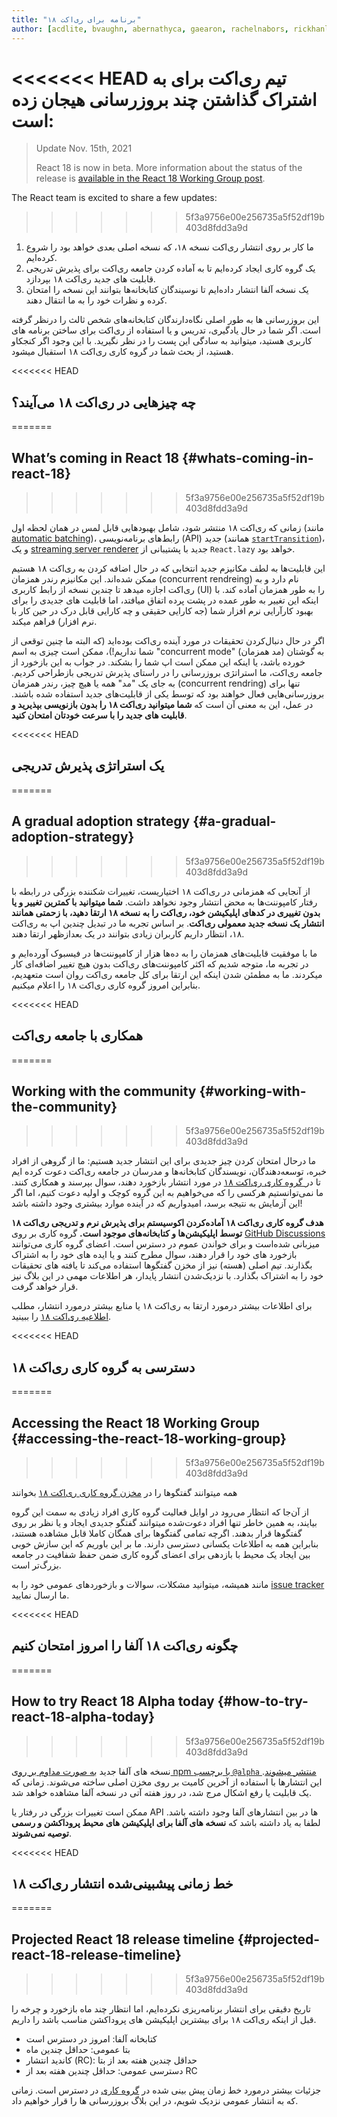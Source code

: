 ```yaml
---
title: "برنامه برای ری‌اکت ۱۸"
author: [acdlite, bvaughn, abernathyca, gaearon, rachelnabors, rickhanlonii, sebmarkbage, sethwebster]
---
```


<<<<<<< HEAD
تیم ری‌اکت برای به اشتراک گذاشتن چند بروزرسانی هیجان زده است:
=======
> Update Nov. 15th, 2021
>
> React 18 is now in beta. More information about the status of the release is [available in the React 18 Working Group post](https://github.com/reactwg/react-18/discussions/112).

The React team is excited to share a few updates:
>>>>>>> 5f3a9756e00e256735a5f52df19b403d8fdd3a9d

1. ما کار بر روی انتشار ری‌اکت نسخه ۱۸، که نسخه اصلی بعدی خواهد بود را شروع کرده‌ایم.
2. یک گروه کاری ایجاد کرده‌ایم تا به آماده کردن جامعه ری‌اکت برای پذیرش تدریجی قابلیت های جدید ری‌اکت ۱۸ بپردازد.
3. یک نسخه آلفا انتشار داده‌ایم تا نوسیندگان کتابخانه‌ها بتوانند این نسخه را امتحان کرده و نظرات خود را به ما انتقال دهند.

این بروزرسانی ها به طور اصلی نگاه‌دارندگان کتابخانه‌های شخص ثالث را درنظر گرفته است. اگر شما در حال یادگیری، تدریس و یا استفاده از ری‌اکت برای ساختن برنامه های کاربری هستید، میتوانید به سادگی این پست را در نظر نگیرید. با این وجود اگر کنجکاو هستید، از بحث شما در گروه کاری ری‌اکت ۱۸ استقبال میشود.

<<<<<<< HEAD
## چه چیزهایی در ری‌اکت ۱۸ می‌آیند؟
=======
## What’s coming in React 18 {#whats-coming-in-react-18}
>>>>>>> 5f3a9756e00e256735a5f52df19b403d8fdd3a9d

زمانی که ری‌اکت ۱۸ منتشر شود، شامل بهبودهایی قابل لمس در همان لحظه اول (مانند [automatic batching](https://github.com/reactwg/react-18/discussions/21))، رابط‌های برنامه‌نویسی (API) جدید (همانند [`startTransition`](https://github.com/reactwg/react-18/discussions/41))، و یک [streaming server renderer](https://github.com/reactwg/react-18/discussions/37) جدید با پشتیبانی از `React.lazy` خواهد بود.

این قابلیت‌ها به لطف مکانیزم جدید انتخابی که در حال اضافه کردن به ری‌اکت ۱۸ هستیم ممکن شده‌اند. این مکانیزم رندر همزمان (concurrent rendreing) نام دارد و به ری‌اکت اجازه میدهد تا چندین نسخه از رابط کاربری (UI) را به طور همزمان آماده کند. با اینکه این تغییر به طور عمده در پشت پرده اتفاق میافتد، اما قابلیت های جدیدی را برای بهبود کارآرایی نرم افزار شما (جه کارایی حقیقی و چه کارایی قابل درک در حین کار با نرم افزار) فراهم میکند.

اگر در حال دنبال‌کردن تحقیقات در مورد آینده ری‌اکت بوده‌اید (که البته ما چنین توقعی از شما نداریم!)، ممکن است چیزی به اسم "concurrent mode" (مد همزمان) به گوشتان خورده باشد، یا اینکه این ممکن است اپ شما را بشکند. در جواب به این بازخورد از جامعه ری‌اکت، ما استراتژی بروزرسانی را در راستای پذیرش تدریجی بازطراحی کردیم. به جای یک "مد" همه یا هیچ چیز، رندر همزمان (concurrent rendring) تنها برای بروزرسانی‌هایی فعال خواهند بود که توسط یکی از قابلیت‌های جدید استفاده شده باشند. در عمل، این به معنی آن است که **شما میتوانید ری‌اکت ۱۸ را بدون بازنویسی بپذیرید و قابلیت های جدید را با سرعت خودتان امتحان کنید**.

<<<<<<< HEAD
## یک استراتژی پذیرش تدریجی
=======
## A gradual adoption strategy {#a-gradual-adoption-strategy}
>>>>>>> 5f3a9756e00e256735a5f52df19b403d8fdd3a9d

از آنجایی که همزمانی در ری‌اکت ۱۸ اختیاریست، تغییرات شکننده بزرگی در رابطه با رفتار کامپوننت‌ها به محض انتشار وجود نخواهد داشت. **شما میتوانید با کمترین تغییر و یا بدون تغییری در کدهای اپلیکیشن خود، ری‌اکت را به نسخه ۱۸ ارتقا دهید، با زحمتی همانند انتشار یک نسخه جدید معمولی ری‌اکت**. بر اساس تجربه ما در تبدیل چندین اپ به ری‌اکت ۱۸، انتظار داریم کاربران زیادی بتوانند در یک بعدازظهر ارتقا دهند.

ما با موفقیت قابلیت‌های همزمان را به ده‌ها هزار از کامپوننت‌ها در فیسبوک آورده‌ایم و در تجربه ما، متوجه شدیم که اکثر کامپوننت‌های ری‌اکت بدون هیچ تغییر اضافه‌ای کار میکردند. ما به مطمئن شدن اینکه این ارتقا برای کل جامعه ری‌اکت روان است متعهدیم، بنابراین امروز گروه کاری ری‌اکت ۱۸ را اعلام میکنیم.

<<<<<<< HEAD
## همکاری با جامعه ری‌اکت
=======
## Working with the community {#working-with-the-community}
>>>>>>> 5f3a9756e00e256735a5f52df19b403d8fdd3a9d

ما درحال امتحان کردن چیز جدیدی برای این انتشار جدید هستیم: ما از گروهی از افراد خبره، توسعه‌دهندگان، نویسندگان کتابخانه‌ها و مدرسان در جامعه ری‌اکت دعوت کرده ایم تا در[ گروه کاری ری‌اکت ۱۸](https://github.com/reactwg/react-18) در مورد انتشار بازخورد دهند، سوال بپرسند و همکاری کنند. ما نمی‌توانستیم هرکسی را که می‌خواهیم به این گروه کوچک و اولیه دعوت کنیم، اما اگر این آزمایش به نتیجه برسد، امیدواریم که در آینده موارد بیشتری وجود داشته باشد!

**هدف گروه کاری ری‌اکت ۱۸ آماده‌کردن اکوسیستم برای پذیرش نرم و تدریجی ری‌اکت ۱۸ توسط اپلیکیشن‌ها و کتابخانه‌های موجود است.** گروه کاری بر روی [GitHub Discussions](https://github.com/reactwg/react-18/discussions) میزبانی شده‌است و برای خواندن عموم در دسترس است. اعضای گروه کاری می‌توانند بازخورد های خود را قرار دهند، سوال مطرح کنند و یا ایده های خود را به اشتراک بگذارند. تیم اصلی (هسته) نیز از مخزن گفتگو‌ها استفاده می‌کند تا یافته های تحقیقات خود را به اشتراک بگذارد. با نزدیک‌شدن انتشار پایدار، هر اطلاعات مهمی در این بلاگ نیز قرار خواهد گرفت.

برای اطلاعات بیشتر درمورد ارتقا به ری‌اکت ۱۸ یا منابع بیشتر درمورد انتشار، مطلب [اطلاعیه ری‌اکت ۱۸](https://github.com/reactwg/react-18/discussions/4) را ببینید.

<<<<<<< HEAD
## دسترسی به گروه کاری ری‌اکت ۱۸
=======
## Accessing the React 18 Working Group {#accessing-the-react-18-working-group}
>>>>>>> 5f3a9756e00e256735a5f52df19b403d8fdd3a9d

همه میتوانند گفتگوها را در [مخزن گروه کاری ری‌اکت ۱۸](https://github.com/reactwg/react-18) بخوانند

از آن‌جا که انتظار می‌رود در اوایل فعالیت گروه کاری افراد زیادی به سمت این گروه بیایند، به همین خاطر تنها افراد دعوت‌شده میتوانند گفتگو جدیدی ایجاد و یا نظر بر روی گفتگوها قرار بدهند. اگرچه تمامی گفتگوها برای همگان کاملا قابل مشاهده هستند، بنابراین همه به اطلاعات یکسانی دسترسی دارند. ما بر این باوریم که این سازش خوبی بین ایجاد یک محیط با بازدهی برای اعضای گروه کاری ضمن حفظ شفافیت در جامعه بزرگ‌تر است.

مانند همیشه، میتوانید مشکلات، سوالات و بازخورد‌های عمومی خود را به [issue tracker](https://github.com/facebook/react/issues) ما ارسال نمایید.

<<<<<<< HEAD
## چگونه ری‌اکت ۱۸ آلفا را امروز امتحان کنیم
=======
## How to try React 18 Alpha today {#how-to-try-react-18-alpha-today}
>>>>>>> 5f3a9756e00e256735a5f52df19b403d8fdd3a9d

نسخه های آلفا جدید [به صورت مداوم بر روی npm با برچسب `@alpha` منتشر میشوند](https://github.com/reactwg/react-18/discussions/9). این انتشارها با استفاده از آخرین کامیت بر روی مخزن اصلی ساخته می‌شوند. زمانی که یک قابلیت یا رفع اشکال مرج شد، در روز هفته آتی در نسخه آلفا مشاهده خواهد شد.

ممکن است تغییرات بزرگی در رفتار یا API ها در بین انتشار‌های آلفا وجود داشته باشد. لطفا به یاد داشته باشد که **نسخه های آلفا برای اپلیکیشن های محیط پروداکشن و رسمی توصیه نمی‌شوند**.

<<<<<<< HEAD
## خط زمانی پیشبینی‌شده انتشار ری‌اکت ۱۸
=======
## Projected React 18 release timeline {#projected-react-18-release-timeline}
>>>>>>> 5f3a9756e00e256735a5f52df19b403d8fdd3a9d

تاریخ دقیقی برای انتشار برنامه‌ریزی نکرده‌ایم، اما انتظار چند ماه بازخورد و چرخه را قبل از اینکه ری‌اکت ۱۸ برای بیشترین اپلیکیشن های پروداکشن مناسب باشد را داریم.

* کتابخانه آلفا: امروز در دسترس است
* بتا عمومی: حداقل چندین ماه
* کاندید انتشار (RC): حداقل چندین هفته بعد از بتا
* دسترسی عمومی: حداقل چندین هفته بعد از RC

جزئیات بیشتر درمورد خط زمان پیش بینی شده در [گروه کاری](https://github.com/reactwg/react-18/discussions/9) در دسترس است. زمانی که به انتشار عمومی نزدیک شویم، در این بلاگ بروزرسانی ها را قرار خواهیم داد.
